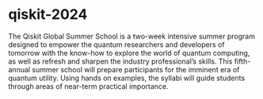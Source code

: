 # qiskit-2024

The Qiskit Global Summer School is a two-week intensive summer program designed to empower the quantum researchers and developers of tomorrow with the know-how to explore the world of quantum computing, as well as refresh and sharpen the industry professional’s skills. This fifth-annual summer school will prepare participants for the imminent era of quantum utility. Using hands on examples, the syllabi will guide students through areas of near-term practical importance.

